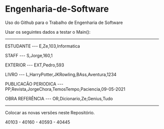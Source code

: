 # Engenharia-de-Software
Uso do Github para o Trabalho de Engenharia de Software

Usar os seguintes dados a testar o Main():

-----------------------------------------------

ESTUDANTE --- E,Ze,103,Informatica

STAFF --- S,Jorge,160,1

EXTERIOR --- EXT,Pedro,593

LIVRO --- L,HarryPotter,JKRowling,BAss,Aventura,1234

PUBLICACÃO PERIODICA --- PP,Revista,JorgeChora,TemosTempo,Paciencia,09-05-2021

OBRA REFERÊNCIA --- OR,Dicionario,Ze,Genius,Tudo

-----------------------------------------------


Colocar as novas versões neste Repositório. 



40103 - 40160 - 40593 - 40445
